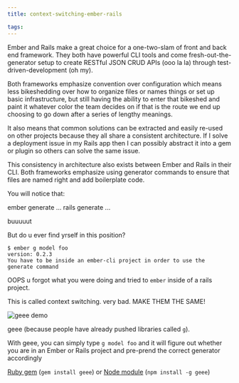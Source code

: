 ```yaml
---
title: context-switching-ember-rails

tags:
---
```


Ember and Rails make a great choice for a one-two-slam of front and back end framework. They both have powerful CLI tools and come fresh-out-the-generator setup to create RESTful JSON CRUD APIs (ooo la la) through test-driven-development (oh my). 

Both frameworks emphasize convention over configuration which means less bikeshedding over how to organize files or names things or set up basic infrastructure, but still having the ability to enter that bikeshed and paint it whatever color the team decides on if that is the route we end up choosing to go down after a series of lengthy meanings.

It also means that common solutions can be extracted and easily re-used on other projects because they all share a consistent architecture. If I solve a deployment issue in my Rails app then I can possibly abstract it into a gem or plugin so others can solve the same issue. 

This consistency in architecture also exists between Ember and Rails in their CLI. Both frameworks emphasize using generator commands to ensure that files are named right and add boilerplate code.

You will notice that:

ember generate ...
rails generate ...

buuuuut



But do u ever find yrself in this position?


```
$ ember g model foo
version: 0.2.3
You have to be inside an ember-cli project in order to use the generate command
```

OOPS u forgot what you were doing and tried to `ember` inside of a rails project.


This is called context switching. very bad. MAKE THEM THE SAME!

![geee demo](g-demo.gif)



geee (because people have already pushed libraries called `g`).


With geee, you can simply type `g model foo` and it will figure out whether you are in an Ember or Rails project and pre-prend the correct generator accordingly

[Ruby gem](https://rubygems.org/gems/geee) (`gem install geee`) or [Node module](https://www.npmjs.com/package/geee) (`npm install -g geee`)